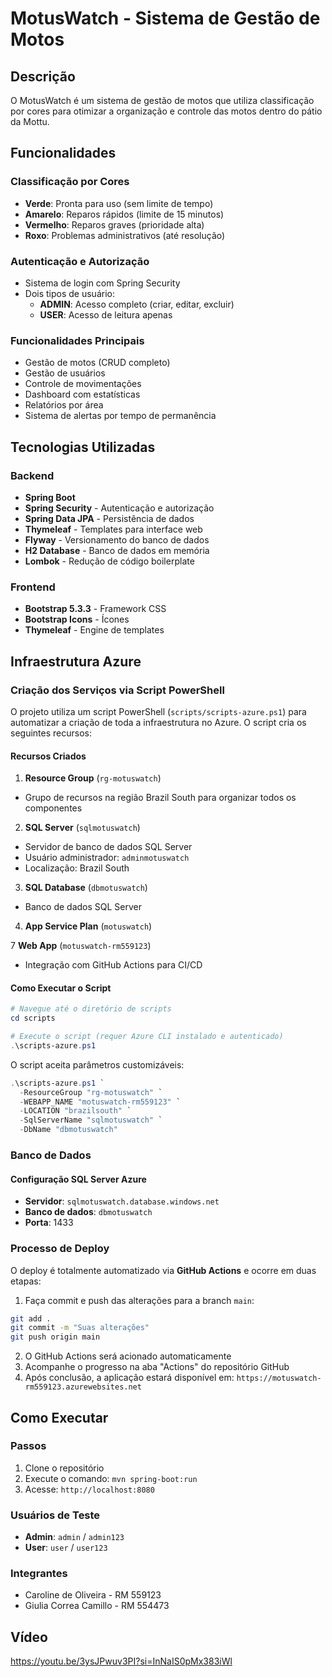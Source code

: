 # MotusWatch - Sistema de Gestão de Motos

## Descrição
O MotusWatch é um sistema de gestão de motos que utiliza classificação por cores para otimizar a organização e controle das motos dentro do pátio da Mottu.

## Funcionalidades

###  Classificação por Cores
- **Verde**: Pronta para uso (sem limite de tempo)
- **Amarelo**: Reparos rápidos (limite de 15 minutos)
- **Vermelho**: Reparos graves (prioridade alta)
- **Roxo**: Problemas administrativos (até resolução)

###  Autenticação e Autorização
- Sistema de login com Spring Security
- Dois tipos de usuário:
  - **ADMIN**: Acesso completo (criar, editar, excluir)
  - **USER**: Acesso de leitura apenas

###  Funcionalidades Principais
- Gestão de motos (CRUD completo)
- Gestão de usuários
- Controle de movimentações
- Dashboard com estatísticas
- Relatórios por área
- Sistema de alertas por tempo de permanência

## Tecnologias Utilizadas

### Backend
- **Spring Boot**
- **Spring Security** - Autenticação e autorização
- **Spring Data JPA** - Persistência de dados
- **Thymeleaf** - Templates para interface web
- **Flyway** - Versionamento do banco de dados
- **H2 Database** - Banco de dados em memória
- **Lombok** - Redução de código boilerplate

### Frontend
- **Bootstrap 5.3.3** - Framework CSS
- **Bootstrap Icons** - Ícones
- **Thymeleaf** - Engine de templates

## Infraestrutura Azure

### Criação dos Serviços via Script PowerShell

O projeto utiliza um script PowerShell (`scripts/scripts-azure.ps1`) para automatizar a criação de toda a infraestrutura no Azure. O script cria os seguintes recursos:

#### Recursos Criados

1. **Resource Group** (`rg-motuswatch`)
  - Grupo de recursos na região Brazil South para organizar todos os componentes

2. **SQL Server** (`sqlmotuswatch`)
  - Servidor de banco de dados SQL Server
  - Usuário administrador: `adminmotuswatch`
  - Localização: Brazil South

3. **SQL Database** (`dbmotuswatch`)
  - Banco de dados SQL Server

4. **App Service Plan** (`motuswatch`)

7 **Web App** (`motuswatch-rm559123`)
  - Integração com GitHub Actions para CI/CD

#### Como Executar o Script

```powershell
# Navegue até o diretório de scripts
cd scripts

# Execute o script (requer Azure CLI instalado e autenticado)
.\scripts-azure.ps1
```

O script aceita parâmetros customizáveis:
```powershell
.\scripts-azure.ps1 `
  -ResourceGroup "rg-motuswatch" `
  -WEBAPP_NAME "motuswatch-rm559123" `
  -LOCATION "brazilsouth" `
  -SqlServerName "sqlmotuswatch" `
  -DbName "dbmotuswatch"
```

### Banco de Dados

#### Configuração SQL Server Azure

- **Servidor**: `sqlmotuswatch.database.windows.net`
- **Banco de dados**: `dbmotuswatch`
- **Porta**: 1433


### Processo de Deploy

O deploy é totalmente automatizado via **GitHub Actions** e ocorre em duas etapas:

1. Faça commit e push das alterações para a branch `main`:
```bash
git add .
git commit -m "Suas alterações"
git push origin main
```

2. O GitHub Actions será acionado automaticamente
3. Acompanhe o progresso na aba "Actions" do repositório GitHub
4. Após conclusão, a aplicação estará disponível em: `https://motuswatch-rm559123.azurewebsites.net`

## Como Executar


### Passos
1. Clone o repositório  
2. Execute o comando: `mvn spring-boot:run`
3. Acesse: `http://localhost:8080`

### Usuários de Teste
- **Admin**: `admin` / `admin123`
- **User**: `user` / `user123`

### Integrantes
- Caroline de Oliveira - RM 559123
- Giulia Correa Camillo - RM 554473

## Vídeo
https://youtu.be/3ysJPwuv3PI?si=InNaIS0pMx383iWl

